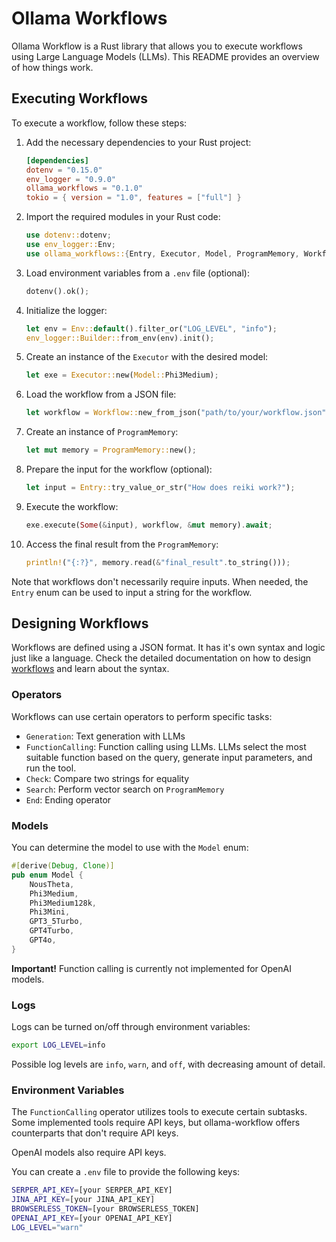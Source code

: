 # Ollama Workflows

Ollama Workflow is a Rust library that allows you to execute workflows using Large Language Models (LLMs). This README provides an overview of how things work.

## Executing Workflows

To execute a workflow, follow these steps:

1. Add the necessary dependencies to your Rust project:
   ```toml
   [dependencies]
   dotenv = "0.15.0"
   env_logger = "0.9.0"
   ollama_workflows = "0.1.0"
   tokio = { version = "1.0", features = ["full"] }
   ```

2. Import the required modules in your Rust code:
   ```rust
   use dotenv::dotenv;
   use env_logger::Env;
   use ollama_workflows::{Entry, Executor, Model, ProgramMemory, Workflow};
   ```

3. Load environment variables from a `.env` file (optional):
   ```rust
   dotenv().ok();
   ```

4. Initialize the logger:
   ```rust
   let env = Env::default().filter_or("LOG_LEVEL", "info");
   env_logger::Builder::from_env(env).init();
   ```

5. Create an instance of the `Executor` with the desired model:
   ```rust
   let exe = Executor::new(Model::Phi3Medium);
   ```

6. Load the workflow from a JSON file:
   ```rust
   let workflow = Workflow::new_from_json("path/to/your/workflow.json").unwrap();
   ```

7. Create an instance of `ProgramMemory`:
   ```rust
   let mut memory = ProgramMemory::new();
   ```

8. Prepare the input for the workflow (optional):
   ```rust
   let input = Entry::try_value_or_str("How does reiki work?");
   ```

9. Execute the workflow:
   ```rust
   exe.execute(Some(&input), workflow, &mut memory).await;
   ```

10. Access the final result from the `ProgramMemory`:
    ```rust
    println!("{:?}", memory.read(&"final_result".to_string()));
    ```

Note that workflows don't necessarily require inputs. When needed, the `Entry` enum can be used to input a string for the workflow.

## Designing Workflows

Workflows are defined using a JSON format. It has it's own syntax and logic just like a language.
Check the detailed documentation on how to design [workflows](workflow.md) and learn about the syntax.

### Operators

Workflows can use certain operators to perform specific tasks:

- `Generation`: Text generation with LLMs
- `FunctionCalling`: Function calling using LLMs. LLMs select the most suitable function based on the query, generate input parameters, and run the tool.
- `Check`: Compare two strings for equality
- `Search`: Perform vector search on `ProgramMemory`
- `End`: Ending operator

### Models

You can determine the model to use with the `Model` enum:

```rust
#[derive(Debug, Clone)]
pub enum Model {
    NousTheta,
    Phi3Medium,
    Phi3Medium128k,
    Phi3Mini,
    GPT3_5Turbo,
    GPT4Turbo,
    GPT4o,
}
```

**Important!** Function calling is currently not implemented for OpenAI models.

### Logs

Logs can be turned on/off through environment variables:
```bash
export LOG_LEVEL=info
```

Possible log levels are `info`, `warn`, and `off`, with decreasing amount of detail.

### Environment Variables

The `FunctionCalling` operator utilizes tools to execute certain subtasks. Some implemented tools require API keys, but ollama-workflow offers counterparts that don't require API keys.

OpenAI models also require API keys.

You can create a `.env` file to provide the following keys:

```bash
SERPER_API_KEY=[your SERPER_API_KEY]
JINA_API_KEY=[your JINA_API_KEY]
BROWSERLESS_TOKEN=[your BROWSERLESS_TOKEN]
OPENAI_API_KEY=[your OPENAI_API_KEY]
LOG_LEVEL="warn"